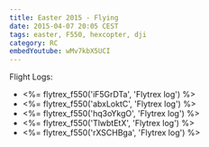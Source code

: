 ```yaml
---
title: Easter 2015 - Flying
date: 2015-04-07 20:05 CEST
tags: easter, F550, hexcopter, dji
category: RC
embedYoutube: wMv7kbX5UCI
---
```


<embed-youtube id="wMv7kbX5UCI"></embed-youtube>

Flight Logs:

- <%= flytrex_f550('iF5GrDTa', 'Flytrex log') %>
- <%= flytrex_f550('abxLoktC', 'Flytrex log') %>
- <%= flytrex_f550('hq3oYkgO', 'Flytrex log') %>
- <%= flytrex_f550('TlwbtEtX', 'Flytrex log') %>
- <%= flytrex_f550('rXSCHBga', 'Flytrex log') %>
